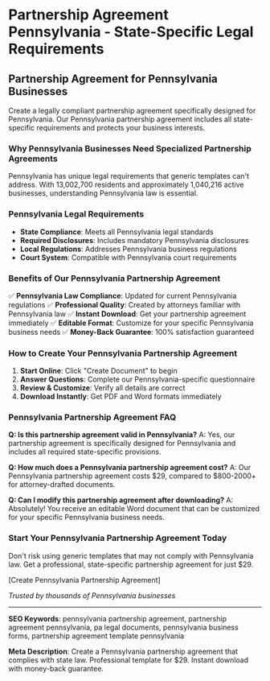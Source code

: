 # Partnership Agreement Pennsylvania - State-Specific Legal Requirements

## Partnership Agreement for Pennsylvania Businesses

Create a legally compliant partnership agreement specifically designed for Pennsylvania. Our Pennsylvania partnership agreement includes all state-specific requirements and protects your business interests.

### Why Pennsylvania Businesses Need Specialized Partnership Agreements

Pennsylvania has unique legal requirements that generic templates can't address. With 13,002,700 residents and approximately 1,040,216 active businesses, understanding Pennsylvania law is essential.

### Pennsylvania Legal Requirements

- **State Compliance**: Meets all Pennsylvania legal standards
- **Required Disclosures**: Includes mandatory Pennsylvania disclosures
- **Local Regulations**: Addresses Pennsylvania business regulations
- **Court System**: Compatible with Pennsylvania court requirements

### Benefits of Our Pennsylvania Partnership Agreement

✅ **Pennsylvania Law Compliance**: Updated for current Pennsylvania regulations
✅ **Professional Quality**: Created by attorneys familiar with Pennsylvania law
✅ **Instant Download**: Get your partnership agreement immediately
✅ **Editable Format**: Customize for your specific Pennsylvania business needs
✅ **Money-Back Guarantee**: 100% satisfaction guaranteed

### How to Create Your Pennsylvania Partnership Agreement

1. **Start Online**: Click "Create Document" to begin
2. **Answer Questions**: Complete our Pennsylvania-specific questionnaire
3. **Review & Customize**: Verify all details are correct
4. **Download Instantly**: Get PDF and Word formats immediately

### Pennsylvania Partnership Agreement FAQ

**Q: Is this partnership agreement valid in Pennsylvania?**
A: Yes, our partnership agreement is specifically designed for Pennsylvania and includes all required state-specific provisions.

**Q: How much does a Pennsylvania partnership agreement cost?**
A: Our Pennsylvania partnership agreement costs $29, compared to $800-2000+ for attorney-drafted documents.

**Q: Can I modify this partnership agreement after downloading?**
A: Absolutely! You receive an editable Word document that can be customized for your specific Pennsylvania business needs.

### Start Your Pennsylvania Partnership Agreement Today

Don't risk using generic templates that may not comply with Pennsylvania law. Get a professional, state-specific partnership agreement for just $29.

[Create Pennsylvania Partnership Agreement]

_Trusted by thousands of Pennsylvania businesses_

---

**SEO Keywords**: pennsylvania partnership agreement, partnership agreement pennsylvania, pa legal documents, pennsylvania business forms, partnership agreement template pennsylvania

**Meta Description**: Create a Pennsylvania partnership agreement that complies with state law. Professional template for $29. Instant download with money-back guarantee.
